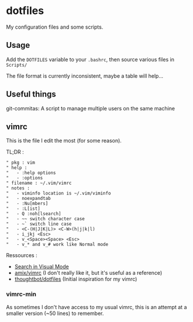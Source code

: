 # dotfiles

My configuration files and some scripts.

## Usage

Add the `DOTFILES` variable to your `.bashrc`, then source various files in `Scripts/`

The file format is currently inconsistent, maybe a table will help...

## Useful things

git-commitas: A script to manage multiple users on the same machine

## vimrc

This is the file I edit the most (for some reason).

TL;DR :
```vim
" pkg : vim
" help :
"   - :help options
"   - :options
" filename : ~/.vim/vimrc
" notes :
"   - viminfo location is ~/.vim/viminfo
"   - noexpandtab
"   - :Nu[mbers]
"   - :L[ist]
"   - Q :noh[lsearch]
"   - ~~ switch character case
"   - ~` switch line case
"   - <C-(H|J|K|L)> <C-W>(h|j|k|l)
"   - i_jkj <Esc>
"   - v_<Space><Space> <Esc>
"   - v_* and v_# work like Normal mode
```

Ressources :
  - [Search in Visual Mode][search_visual]
  - [amix/vimrc][amix_vimrc] (I don't really like it, but it's useful as a reference)
  - [thoughtbot/dotfiles][thoughtbot_dotfiles] (Initial inspiration for my vimrc)

### vimrc-min

As sometimes I don't have access to my usual vimrc, this is an attempt at
a smaller version (~50 lines) to remember.

[search_visual]: http://vim.wikia.com/wiki/Search_for_visually_selected_text
[amix_vimrc]: https://github.com/amix/vimrc/blob/master/vimrcs/basic.vim
[thoughtbot_dotfiles]: https://github.com/thoughtbot/dotfiles/blob/master/vimrc
